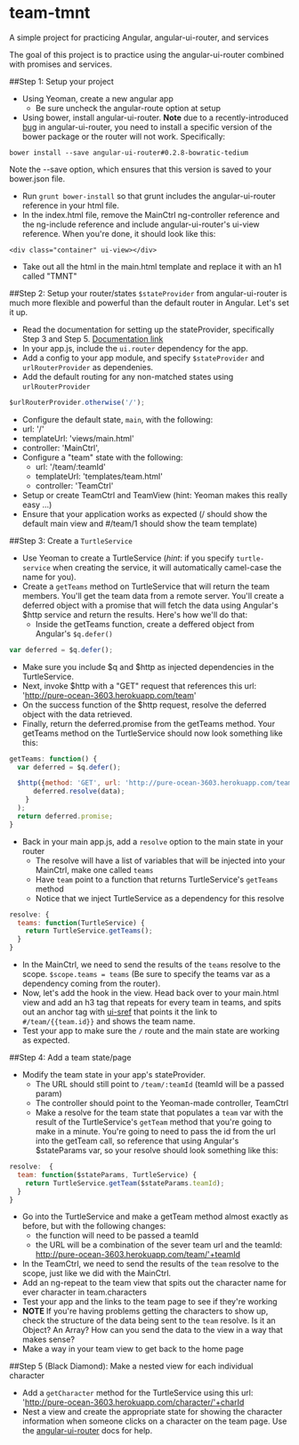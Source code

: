 team-tmnt
=========

A simple project for practicing Angular, angular-ui-router, and services

The goal of this project is to practice using the angular-ui-router combined with promises and services.

##Step 1: Setup your project
* Using Yeoman, create a new angular app
  * Be sure uncheck the angular-route option at setup
* Using bower, install angular-ui-router. **Note** due to a recently-introduced [bug](https://github.com/angular-ui/ui-router/commit/ccdab193315f304eb3be5f5b97c47a926c79263e) in angular-ui-router, you need to install a specific version of the bower package or the router will not work. Specifically:

```
bower install --save angular-ui-router#0.2.8-bowratic-tedium
```

Note the --save option, which ensures that this version is saved to your bower.json file.
* Run `grunt bower-install` so that grunt includes the angular-ui-router reference in your html file.
* In the index.html file, remove the MainCtrl ng-controller reference and the ng-include reference and include angular-ui-router's ui-view reference. When you're done, it should look like this:

```
<div class="container" ui-view></div>
```
* Take out all the html in the main.html template and replace it with an h1 called "TMNT"

##Step 2: Setup your router/states
`$stateProvider` from angular-ui-router is much more flexible and powerful than the default router in Angular. Let's set it up.
* Read the documentation for setting up the stateProvider, specifically Step 3 and Step 5. [Documentation link](https://github.com/angular-ui/ui-router#nested-states--views)
* In your app.js, include the `ui.router` dependency for the app.
* Add a config to your app module, and specify `$stateProvider` and `urlRouterProvider` as dependenies.
* Add the default routing for any non-matched states using `urlRouterProvider`

```javascript
$urlRouterProvider.otherwise('/');
```
* Configure the default state, `main`, with the following:
 * url: '/'
 * templateUrl: 'views/main.html'
 * controller: 'MainCtrl',
* Configure a "team" state with the following:
  * url: '/team/:teamId' 
  * templateUrl: 'templates/team.html'
  * controller: 'TeamCtrl'
* Setup or create TeamCtrl and TeamView (hint: Yeoman makes this really easy ...)
* Ensure that your application works as expected (/ should show the default main view and #/team/1 should show the team template)

##Step 3: Create a `TurtleService`
* Use Yeoman to create a TurtleService (*hint*: if you specify `turtle-service` when creating the service, it will automatically camel-case the name for you).
* Create a `getTeams` method on TurtleService that will return the team members. You'll get the team data from a remote server. You'll create a deferred object with a promise that will fetch the data using Angular's $http service and return the results. Here's how we'll do that:
  * Inside the getTeams function, create a deffered object from Angular's `$q.defer()`

```javascript
var deferred = $q.defer();
```
  * Make sure you include $q and $http as injected dependencies in the TurtleService.
  * Next, invoke $http with a "GET" request that references this url: 'http://pure-ocean-3603.herokuapp.com/team'
  * On the success function of the $http request, resolve the deferred object with the data retrieved.
  * Finally, return the deferred.promise from the getTeams method. Your getTeams method on the TurtleService should now look something like this:

```javascript
getTeams: function() {
  var deferred = $q.defer();

  $http({method: 'GET', url: 'http://pure-ocean-3603.herokuapp.com/team'}).success(function(data) {
      deferred.resolve(data);
    }
  );
  return deferred.promise;
}
```

* Back in your main app.js, add a `resolve` option to the main state in your router
  * The resolve will have a list of variables that will be injected into your MainCtrl, make one called `teams`
  * Have `team` point to a function that returns TurtleService's `getTeams` method
  * Notice that we inject TurtleService as a dependency for this resolve

```javascript
resolve: {
  teams: function(TurtleService) {
    return TurtleService.getTeams();
  }
}
```

* In the MainCtrl, we need to send the results of the `teams` resolve to the scope. `$scope.teams = teams` (Be sure to specify the teams var as a dependency coming from the router).
* Now, let's add the hook in the view. Head back over to your main.html view and add an h3 tag that repeats for every team in teams, and spits out an anchor tag with [ui-sref](https://github.com/angular-ui/ui-router/wiki/Quick-Reference#wiki-ui-sref) that points it the link to `#/team/{{team.id}}` and shows the team name.
* Test your app to make sure the `/` route and the main state are working as expected.

##Step 4: Add a team state/page
* Modify the team state in your app's stateProvider.
  * The URL should still point to `/team/:teamId` (teamId will be a passed param)
  * The controller should point to the Yeoman-made controller, TeamCtrl
  * Make a resolve for the team state that populates a `team` var with the result of the TurtleService's `getTeam` method that you're going to make in a minute. You're going to need to pass the id from the url into the getTeam call, so reference that using Angular's $stateParams var, so your resolve should look something like this:

```javascript
resolve:  {
  team: function($stateParams, TurtleService) {
    return TurtleService.getTeam($stateParams.teamId);
  }
}
```

* Go into the TurtleService and make a getTeam method almost exactly as before, but with the following changes:
  * the function will need to be passed a teamId
  * the URL will be a combination of the sever team url and the teamId: http://pure-ocean-3603.herokuapp.com/team/'+teamId
* In the TeamCtrl, we need to send the results of the `team` resolve to the scope, just like we did with the MainCtrl.
* Add an ng-repeat to the team view that spits out the character name for ever character in team.characters
* Test your app and the links to the team page to see if they're working
* **NOTE** If you're having problems getting the characters to show up, check the structure of the data being sent to the `team` resolve. Is it an Object? An Array? How can you send the data to the view in a way that makes sense?
* Make a way in your team view to get back to the home page

##Step 5 (Black Diamond): Make a nested view for each individual character
* Add a `getCharacter` method for the TurtleService using this url: 'http://pure-ocean-3603.herokuapp.com/character/'+charId
* Nest a view and create the appropriate state for showing the character information when someone clicks on a character on the team page. Use the [angular-ui-router](https://github.com/angular-ui/ui-router) docs for help.
